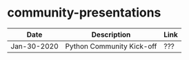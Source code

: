 # community-presentations

  Date      | Description                | Link
------------|----------------------------|-------------------
Jan-30-2020 | Python Community Kick-off  | ???
